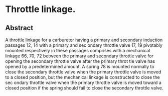 # Throttle linkage.

## Abstract
A throttle linkage for a carburetor having a primary and secondary induction passages 12, 14 with a primary and sec ondary throttle valve 17, 19 pivotably mounted respectively in these passages comprises with a mechanical linkage 66, 70, 72 between the primary and secondary throttle valve for opening the secondary throttle valve after the primary throt tle valve has opened by a predetermined amount. A spring 78 is mounted normally to close the secondary throttle valve when the primary throttle valve is moved to a closed position, but the mechanical linkage is constructed to close the sec ondary throttle valve when the primary throttle valve is moved toward a closed position if the spring should fail to close the secondary throttle valve.